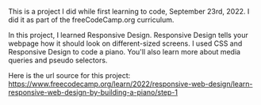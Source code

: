 This is a project I did while first learning to code, September 23rd, 2022. I did it as part of the freeCodeCamp.org curriculum.

In this project, I learned Responsive Design. Responsive Design tells your webpage how it should look on different-sized screens.
  I used CSS and Responsive Design to code a piano. You'll also learn more about media queries and pseudo selectors.

Here is the url source for this project: https://www.freecodecamp.org/learn/2022/responsive-web-design/learn-responsive-web-design-by-building-a-piano/step-1
